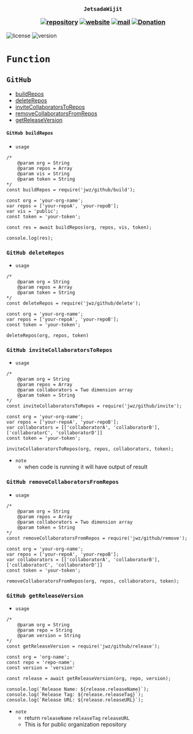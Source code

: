 <h3 align="center">

`JetsadaWijit`

[![repository](https://img.shields.io/badge/repository-white)](https://github.com/jetsadawijit/npmjs)
[![website](https://img.shields.io/badge/website-white)](https://jetsadawijit.github.io/npmjs-website)
[![mail](https://img.shields.io/badge/mail-white)](mailto:ze_ro_owen@hotmail.com)
[![Donation](https://img.shields.io/badge/donation-white)](https://jetsadawijit.github.io/donation)

</h3>

![license](https://img.shields.io/badge/license-MIT-blue) ![version](https://img.shields.io/badge/version-1.6.12-blue)

# `Function`
## `GitHub`
- [buildRepos](#github-buildrepos)
- [deleteRepos](#github-deleterepos)
- [inviteCollaboratorsToRepos](#github-invitecollaboratorstorepos)
- [removeCollaboratorsFromRepos](#github-removecollaboratorsfromrepos)
- [getReleaseVersion](#github-getreleaseversion)
#### `GitHub buildRepos`
- `usage`
```
/*
    @param org = String
    @param repos = Array
    @param vis = String
    @param token = String
*/
const buildRepos = require('jwz/github/build');

const org = 'your-org-name';
var repos = ['your-repoA', 'your-repoB'];
var vis = 'public';
const token = 'your-token';

const res = await buildRepos(org, repos, vis, token);

console.log(res);
```
### `GitHub deleteRepos`
- `usage`
```
/*
    @param org = String
    @param repos = Array
    @param token = String
*/
const deleteRepos = require('jwz/github/delete');

const org = 'your-org-name';
var repos = ['your-repoA', 'your-repoB'];
const token = 'your-token';

deleteRepos(org, repos, token)
```
### `GitHub inviteCollaboratorsToRepos`
- `usage`
```
/*
    @param org = String
    @param repos = Array
    @param collaborators = Two dimension array
    @param token = String
*/
const inviteCollaboratorsToRepos = require('jwz/github/invite');

const org = 'your-org-name';
var repos = ['your-repoA', 'your-repoB'];
var collaborators = [['collaboratorA', 'collaboratorB'], ['collaboratorC', 'collaboratorD']]
const token = 'your-token';

inviteCollaboratorsToRepos(org, repos, collaborators, token);
```
- `note`
    - when code is running it will have output of result
### `GitHub removeCollaboratorsFromRepos`
- `usage`
```
/*
    @param org = String
    @param repos = Array
    @param collaborators = Two dimension array
    @param token = String
*/
const removeCollaboratorsFromRepos = require('jwz/github/remove');

const org = 'your-org-name';
var repos = ['your-repoA', 'your-repoB'];
var collaborators = [['collaboratorA', 'collaboratorB'], ['collaboratorC', 'collaboratorD']]
const token = 'your-token';

removeCollaboratorsFromRepos(org, repos, collaborators, token);
```
### `GitHub getReleaseVersion`
- `usage`
```
/* 
    @param org = String
    @param repo = String
    @param version = String
*/
const getReleaseVersion = require('jwz/github/release');

const org = 'org-name';
const repo = 'repo-name';
const version = 'version'

const release = await getReleaseVersion(org, repo, version);

console.log(`Release Name: ${release.releaseName}`);
console.log(`Release Tag: ${release.releaseTag}`);
console.log(`Release URL: ${release.releaseURL}`);
```
- `note`
    - return `releaseName` `releaseTag` `releaseURL`
    - This is for public organization repository
